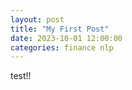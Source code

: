 ```yaml
---
layout: post
title: "My First Post"
date: 2023-10-01 12:00:00
categories: finance nlp
---
```


test!!